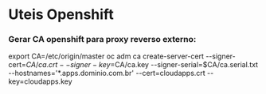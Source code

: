 # Uteis Openshift

### Gerar CA openshift para proxy reverso externo:
  export CA=/etc/origin/master
  oc adm ca create-server-cert --signer-cert=$CA/ca.crt --signer-key=$CA/ca.key --signer-serial=$CA/ca.serial.txt --hostnames='*.apps.dominio.com.br' --cert=cloudapps.crt --key=cloudapps.key
